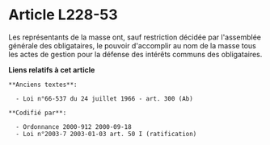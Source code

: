 # Article L228-53

Les représentants de la masse ont, sauf restriction décidée par l'assemblée générale des obligataires, le pouvoir d'accomplir
au nom de la masse tous les actes de gestion pour la défense des intérêts communs des obligataires.

**Liens relatifs à cet article**

	**Anciens textes**:

	  - Loi n°66-537 du 24 juillet 1966 - art. 300 (Ab)

	**Codifié par**:

	  - Ordonnance 2000-912 2000-09-18
	  - Loi n°2003-7 2003-01-03 art. 50 I (ratification)
